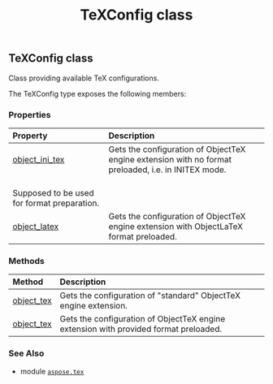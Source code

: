 ﻿---
title: TeXConfig class
second_title: Aspose.TeX for Python via .NET API References
description: 
type: docs
weight: 40
url: /python-net/aspose.tex/texconfig/
is_root: false
---

## TeXConfig class

Class providing available TeX configurations.



The TeXConfig type exposes the following members:

### Properties
| Property | Description |
| :- | :- |
| [object_ini_tex](/tex/python-net/aspose.tex/texconfig/object_ini_tex) | Gets the configuration of ObjectTeX engine extension with no format preloaded, i.e. in INITEX mode.<br/>Supposed to be used for format preparation. |
| [object_latex](/tex/python-net/aspose.tex/texconfig/object_latex) | Gets the configuration of ObjectTeX engine extension with ObjectLaTeX format preloaded. |


### Methods
| Method | Description |
| :- | :- |
| [object_tex](/tex/python-net/aspose.tex/texconfig/object_tex/#) | Gets the configuration of "standard" ObjectTeX engine extension. |
| [object_tex](/tex/python-net/aspose.tex/texconfig/object_tex/#aspose.tex.resourceproviders.FormatProvider) | Gets the configuration of ObjectTeX engine extension with provided format preloaded. |



### See Also
* module [`aspose.tex`](..)
